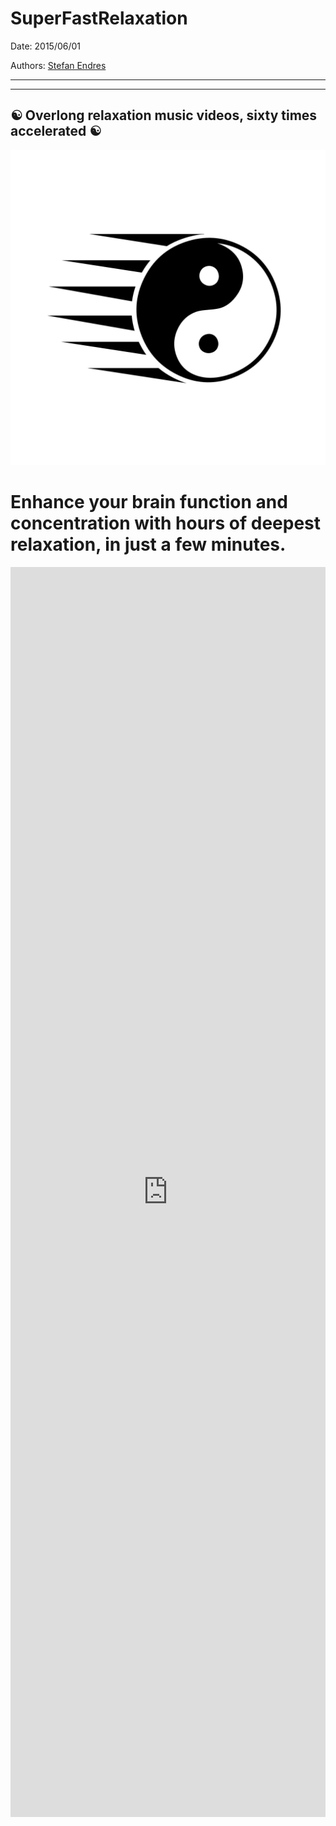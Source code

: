# SuperFastRelaxation

Date: 2015/06/01

Authors: [Stefan Endres](http://www.stefanendres.com)

---
---

## ☯ Overlong relaxation music videos, sixty times accelerated ☯

![](SuperFastRelaxation_LOGO.jpg)

# Enhance your brain function and concentration with hours of deepest relaxation, in just a few minutes.
<iframe frameborder="0" style="width:100%;max-width:800px;height:50vh;"src="http://www.stefanendres.com/dev/sfr/sfr.php"></iframe>

